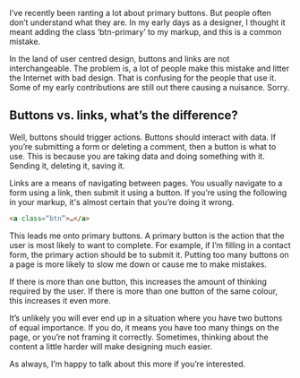 I’ve recently been ranting a lot about primary buttons. But people often don’t understand what they are. In my early days as a designer, I thought it meant adding the class ‘btn-primary’ to my markup, and this is a common mistake.

In the land of user centred design, buttons and links are not interchangeable. The problem is, a lot of people make this mistake and litter the Internet with bad design. That is confusing for the people that use it. Some of my early contributions are still out there causing a nuisance. Sorry.

## Buttons vs. links, what’s the difference?

Well, buttons should trigger actions. Buttons should interact with data. If you’re submitting a form or deleting a comment, then a button is what to use. This is because you are taking data and doing something with it. Sending it, deleting it, saving it.

Links are a means of navigating between pages. You usually navigate to a form using a link, then submit it using a button. If you’re using the following in your markup, it's almost certain that you’re doing it wrong.

``` html
<a class=“btn”>…</a>
``` 

This leads me onto primary buttons. A primary button is the action that the user is most likely to want to complete. For example, if I’m filling in a contact form, the primary action should be to submit it. Putting too many buttons on a page is more likely to slow me down or cause me to make mistakes.

If there is more than one button, this increases the amount of thinking required by the user. If there is more than one button of the same colour, this increases it even more.

It’s unlikely you will ever end up in a situation where you have two buttons of equal importance. If you do, it means you have too many things on the page, or you’re not framing it correctly. Sometimes, thinking about the content a little harder will make designing much easier.

As always, I’m happy to talk about this more if you’re interested.